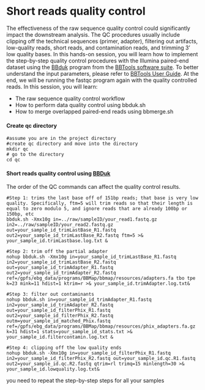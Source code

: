 # Short reads quality control
The effectiveness of the raw sequence quality control could significantly impact the downstream analysis. The QC procedures usually include clipping off the technical sequences (primer, adapter), filtering out artifacts, low-quality reads, short reads, and contamination reads, and trimming 3’ low quality bases. In this hands-on session, you will learn how to implement  the  step-by-step quality control procedures with the Illumina paired-end dataset using the [BBduk](https://jgi.doe.gov/data-and-tools/bbtools/bb-tools-user-guide/bbduk-guide/) program from the [BBTools software suite](https://jgi.doe.gov/data-and-tools/bbtools/). To better understand the input parameters, please refer to [BBTools User Guide](https://jgi.doe.gov/data-and-tools/bbtools/bb-tools-user-guide/). At the end, we will be running the fastqc program again with the quality controlled reads. In this session, you will learn:

* The raw sequence quality control workflow  
* How to perform data quality control using bbduk.sh  
* How to merge overlapped paired-end reads using bbmerge.sh
#### Create qc directory  
```
#assume you are in the project directory
#create qc directory and move into the directory
mkdir qc
# go to the directory
cd qc
```
#### Short reads quality control using [BBDuk](https://jgi.doe.gov/data-and-tools/bbtools/bb-tools-user-guide/bbduk-guide/)
The order of the QC commands can affect the quality control results. 
```
#Step 1: trims the last base off of 151bp reads; that base is very low quality. Specifically, ftm=5 will trim reads so that their length is equal to zero modulo 5, and ignore reads that are already 100bp or 150bp, etc
bbduk.sh -Xmx10g in=../raw/sampleID/your_read1.fastq.gz in2=../raw/sampleID/your_read2.fastq.gz  out=your_sample_id_trimLastBase_R1.fastq out2=your_sample_id_trimLastBase_R2.fastq ftm=5 >& your_sample_id.trimLastbase.log.txt &

#Step 2: trim off the partial adapter
nohup bbduk.sh -Xmx10g in=your_sample_id_trimLastBase_R1.fastq in2=your_sample_id_trimLastBase_R2.fastq out=your_sample_id_trimAdapter_R1.fastq out2=your_sample_id_trimAdapter_R2.fastq ref=/gpfs/ebg_data/programs/BBMap/bbmap/resources/adapters.fa tbo tpe k=23 mink=11 hdist=1 ktrim=r >& your_sample_id.trimAdapter.log.txt&

#Step 3: filter out contaminants
nohup bbduk.sh in=your_sample_id_trimAdapter_R1.fastq in2=your_sample_id_trimAdapter_R2.fastq out=your_sample_id_filterPhix_R1.fastq out2=your_sample_id_filterPhix_R2.fastq outm=your_sample_id_matched_Phix.fastq ref=/gpfs/ebg_data/programs/BBMap/bbmap/resources/phix_adapters.fa.gz k=31 hdist=1 stats=your_sample_id_stats.txt >& your_sample_id.filtercontamin.log.txt &

#Step 4: clipping off the low quality ends
nohup bbduk.sh -Xmx10g in=your_sample_id_filterPhix_R1.fastq in2=your_sample_id_filterPhix_R2.fastq out=your_sample_id.qc.R1.fastq out2=your_sample_id.qc.R2.fastq qtrim=rl trimq=15 minlength=30 >& your_sample_id.lowquality.log.txt&
```
you need to repeat the step-by-step steps for all your samples
